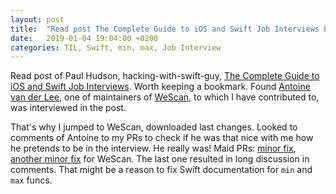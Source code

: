 ```yaml
---
layout: post
title:  "Read post The Complete Guide to iOS and Swift Job Interviews by Paul Hudson"
date:   2019-01-04 19:04:00 +0200
categories: TIL, Swift, min, max, Job Interview
---
```

Read post of Paul Hudson, hacking-with-swift-guy, [The Complete Guide to iOS and Swift Job
Interviews](https://www.hackingwithswift.com/articles/157/the-complete-guide-to-ios-and-swift-job-interviews?utm_campaign=Indie%2BiOS%2BFocus%2BWeekly&utm_medium=email&utm_source=Indie_iOS_Focus_Weekly_202). Worth keeping a bookmark. Found [Antoine van der Lee](https://github.com/AvdLee), one of maintainers of [WeScan](https://github.com/WeTransfer/WeScan), to which I have contributed to, was interviewed in the post.

That's why I jumped to WeScan, downloaded last changes. Looked to comments of Antoine to my PRs to check if he was that nice with me how he pretends to be in the interview. He really was! Maid PRs: [minor fix](https://github.com/WeTransfer/WeScan/pull/102), [another minor fix](https://github.com/WeTransfer/WeScan/pull/103) for WeScan. The last one resulted in long discussion in comments. That might be a reason to fix Swift documentation for `min` and `max` funcs.
